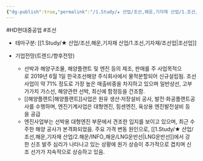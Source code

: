 ```yaml
---
{"dg-publish":true,"permalink":"/1.Study/★ 산업/조선,해운,기자재 산업/1.조선,기자재/종목/HD현대중공업/","created":"2024-11-20T21:02:29.311+09:00","updated":"2025-06-26T16:59:13.356+09:00"}
---
```


#HD현대중공업 #조선 


- 테마구분: [[1.Study/★ 산업/조선,해운,기자재 산업/1.조선,기자재/조선업\|조선업]]


 - 기업전망(트렌드/향후전망)
	- 선박과 해양구조물, 해양플랜트 및 엔진 등의 제조, 판매를 주 사업목적으로 2019년 6월 1일 한국조선해양 주식회사에서 물적분할되어 신규설립됨. 조선사업이 약 71% 정도로 가장 높은 매출비중을 차지하고 있으며 일반상선, 고부가가치 가스선, 해양관련 선박, 최신예 함정등을 건조함. 
	- [[해양플랜트\|해양플랜트]]사업은 원유 생산·저장설비 공사, 발전·화공플랜트공사를 수행하며, 엔진기계사업은 대형엔진, 힘센엔진, 육상용 엔진발전설비 등을 공급
	- 엔진사업부는 선박용 대형엔진 부문에서 견조한 입지를 보이고 있으며, 최근 수주한 해양 공사가 본격화되었음. 주요 가격 변동 원인으로, [[1.Study/★ 산업/조선,해운,기자재 산업/2.해운/INFO_해운/LNG운반선\|LNG운반선]]에서 강한 신조 발주 심리가 나타나고 있는 상황에 원가 상승이 추가적으로 겹치며 신조 선가가 지속적으로 상승하고 있음.
